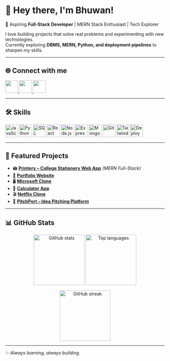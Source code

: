 # 👋 Hey there, I'm Bhuwan!  

🚀 Aspiring **Full-Stack Developer** | MERN Stack Enthusiast | Tech Explorer  

I love building projects that solve real problems and experimenting with new technologies.  
Currently exploring **DBMS, MERN, Python, and deployment pipelines** to sharpen my skills.  

---

## 🌐 Connect with me  

<p align="left">
  <a href="https://twitter.com/yourusername" target="_blank">
    <img src="https://skillicons.dev/icons?i=twitter" height="40" />
  </a>
  <a href="https://linkedin.com/in/yourusername" target="_blank">
    <img src="https://skillicons.dev/icons?i=linkedin" height="40" />
  </a>
  <a href="mailto:your.email@example.com">
    <img src="https://skillicons.dev/icons?i=gmail" height="40" />
  </a>
</p>

---

## 🛠️ Skills  

<p align="left">
  <!-- Languages -->
  <img src="https://skillicons.dev/icons?i=js" height="40" alt="JavaScript" />
  <img src="https://skillicons.dev/icons?i=python" height="40" alt="Python" />
  <img src="https://skillicons.dev/icons?i=mysql" height="40" alt="SQL" />
  
  <!-- Frameworks & Libraries -->
  <img src="https://skillicons.dev/icons?i=react" height="40" alt="React" />
  <img src="https://skillicons.dev/icons?i=nodejs" height="40" alt="Node.js" />
  <img src="https://skillicons.dev/icons?i=express" height="40" alt="Express.js" />
  <img src="https://skillicons.dev/icons?i=mongodb" height="40" alt="MongoDB" />
  
  <!-- Tools -->
  <img src="https://skillicons.dev/icons?i=git" height="40" alt="Git" />
  <img src="https://skillicons.dev/icons?i=tailwind" height="40" alt="TailwindCSS" />
  <img src="https://skillicons.dev/icons?i=vercel" height="40" alt="Deployment" />
</p>

---

## 📂 Featured Projects  

- 🖨️ [**Printery – College Stationery Web App**](https://printery-frontend.onrender.com) *(MERN Full-Stack)*  
- 💼 [**Portfolio Website**](https://bhuwan-portfolio-nine.vercel.app/)  
- 🖥️ [**Microsoft Clone**](https://microsoft-clone-fawn.vercel.app/)  
- 🧮 [**Calculator App**](https://calculator-roan-seven-37.vercel.app/)  
- 🎬 [**Netflix Clone**](https://netflixclone-three-iota.vercel.app/)  
- 🎤 [**PitchPort – Idea Pitching Platform**](https://pitchport-frontend.onrender.com/)  

---

## 📊 GitHub Stats  

<p align="center">
  <img src="https://github-readme-stats.vercel.app/api?username=bhuwanhike&show_icons=true&theme=radical" alt="GitHub stats" height="160"/>
  <img src="https://github-readme-stats.vercel.app/api/top-langs/?username=bhuwanhike&layout=compact&theme=radical" alt="Top languages" height="160"/>
</p>

<p align="center">
  <img src="https://github-readme-streak-stats.herokuapp.com/?user=bhuwanhike&theme=radical" alt="GitHub streak" height="160"/>
</p>  

---

✨ *Always learning, always building.*  
